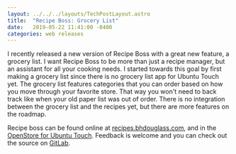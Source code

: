 ```yaml
---
layout: ../../../layouts/TechPostLayout.astro
title:  "Recipe Boss: Grocery List"
date:   2019-05-22 11:41:00 -0400
categories: web releases
---
```


I recently released a new version of Recipe Boss with a great new feature, a
grocery list. I want Recipe Boss to be more than just a recipe manager, but an
assistant for all your cooking needs. I started towards this goal by first
making a grocery list since there is no grocery list app for Ubuntu Touch yet.
The grocery list features categories that you can order based on how you move
through your favorite store. That way you won't need to back track like when your
old paper list was out of order. There is no integration between the grocery list
and the recipes yet, but there are more features on the roadmap.

Recipe boss can be found online at [recipes.bhdouglass.com](https://recipes.bhdouglass.com),
and in the [OpenStore for Ubuntu Touch](https://open-store.io/app/recipe-boss.bhdouglass).
Feedback is welcome and you can check out the source on [GitLab](https://gitlab.com/bhdouglass/recipe-boss).

